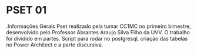 # PSET 01


.Informações Gerais
Pset realizado pela tumar CC1MC no primeiro bimestre, desenvolvido pelo Professor Abrantes Araujo Silva Filho da UVV.
O trabalho foi dividido em partes. Script para rodar no postgresql, criação das tabelas no Power Architect e a parte discursiva.

